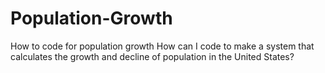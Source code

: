 # Population-Growth
How to code for population growth
How can I code to make a system that calculates the growth and decline of population in the United States?
